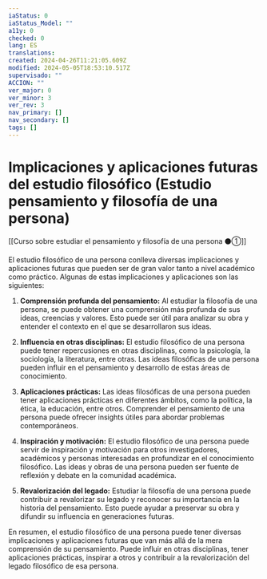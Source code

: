 ```yaml
---
iaStatus: 0
iaStatus_Model: ""
a11y: 0
checked: 0
lang: ES
translations: 
created: 2024-04-26T11:21:05.609Z
modified: 2024-05-05T18:53:10.517Z
supervisado: ""
ACCION: ""
ver_major: 0
ver_minor: 3
ver_rev: 3
nav_primary: []
nav_secondary: []
tags: []
---
```

# Implicaciones y aplicaciones futuras del estudio filosófico (Estudio pensamiento y filosofía de una persona)

[[Curso sobre estudiar el pensamiento y filosofía de una persona ⚫①]]

El estudio filosófico de una persona conlleva diversas implicaciones y aplicaciones futuras que pueden ser de gran valor tanto a nivel académico como práctico. Algunas de estas implicaciones y aplicaciones son las siguientes:

1. **Comprensión profunda del pensamiento:** Al estudiar la filosofía de una persona, se puede obtener una comprensión más profunda de sus ideas, creencias y valores. Esto puede ser útil para analizar su obra y entender el contexto en el que se desarrollaron sus ideas.

2. **Influencia en otras disciplinas:** El estudio filosófico de una persona puede tener repercusiones en otras disciplinas, como la psicología, la sociología, la literatura, entre otras. Las ideas filosóficas de una persona pueden influir en el pensamiento y desarrollo de estas áreas de conocimiento.

3. **Aplicaciones prácticas:** Las ideas filosóficas de una persona pueden tener aplicaciones prácticas en diferentes ámbitos, como la política, la ética, la educación, entre otros. Comprender el pensamiento de una persona puede ofrecer insights útiles para abordar problemas contemporáneos.

4. **Inspiración y motivación:** El estudio filosófico de una persona puede servir de inspiración y motivación para otros investigadores, académicos y personas interesadas en profundizar en el conocimiento filosófico. Las ideas y obras de una persona pueden ser fuente de reflexión y debate en la comunidad académica.

5. **Revalorización del legado:** Estudiar la filosofía de una persona puede contribuir a revalorizar su legado y reconocer su importancia en la historia del pensamiento. Esto puede ayudar a preservar su obra y difundir su influencia en generaciones futuras.

En resumen, el estudio filosófico de una persona puede tener diversas implicaciones y aplicaciones futuras que van más allá de la mera comprensión de su pensamiento. Puede influir en otras disciplinas, tener aplicaciones prácticas, inspirar a otros y contribuir a la revalorización del legado filosófico de esa persona.
